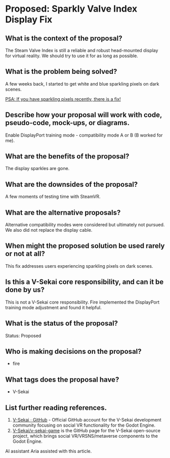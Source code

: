 # Proposed: Sparkly Valve Index Display Fix

## What is the context of the proposal?

The Steam Valve Index is still a reliable and robust head-mounted display for virtual reality. We should try to use it for as long as possible.

## What is the problem being solved?

A few weeks back, I started to get white and blue sparkling pixels on dark scenes.

[PSA: If you have sparkling pixels recently, there is a fix!](https://www.reddit.com/r/ValveIndex/comments/oxd6xa/psa_if_you_have_sparkling_pixels_recently_there/)

## Describe how your proposal will work with code, pseudo-code, mock-ups, or diagrams.

Enable DisplayPort training mode - compatibility mode A or B (B worked for me).

## What are the benefits of the proposal?

The display sparkles are gone.

## What are the downsides of the proposal?

A few moments of testing time with SteamVR.

## What are the alternative proposals?

Alternative compatibility modes were considered but ultimately not pursued. We also did not replace the display cable.

## When might the proposed solution be used rarely or not at all?

This fix addresses users experiencing sparkling pixels on dark scenes.

## Is this a V-Sekai core responsibility, and can it be done by us?

This is not a V-Sekai core responsibility. Fire implemented the DisplayPort training mode adjustment and found it helpful.

## What is the status of the proposal?

Status: Proposed <!-- Draft | Proposed | Rejected | Accepted | Deprecated | Superseded by -->

## Who is making decisions on the proposal?

- fire

## What tags does the proposal have?

- V-Sekai

## List further reading references.

1. [V-Sekai · GitHub](https://github.com/v-sekai) - Official GitHub account for the V-Sekai development community focusing on social VR functionality for the Godot Engine.
2. [V-Sekai/v-sekai-game](https://github.com/v-sekai/v-sekai-game) is the GitHub page for the V-Sekai open-source project, which brings social VR/VRSNS/metaverse components to the Godot Engine.

AI assistant Aria assisted with this article.
